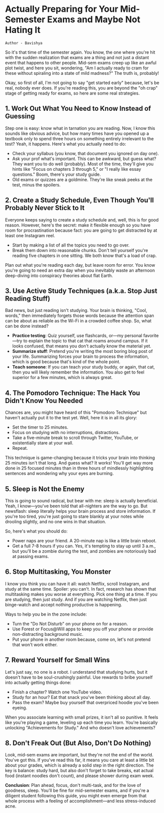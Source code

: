 # Actually Preparing for Your Mid-Semester Exams and Maybe Not Hating It

`Author - Bavishya`

So it's that time of the semester again. You know, the one where you're hit with the sudden realization that exams are a thing and not just a distant event that happens to other people. Mid-sem exams creep up like an awful plot twist, and here you sit, wondering, "Am I actually ready to cram for these without spiraling into a state of mild madness?" The truth is, probably!

Okay, so first of all, I'm not going to say "get started early" because, let's be real, nobody ever does. If you're reading this, you are beyond the "oh crap" stage of getting ready for exams, so here are some real strategies.

## 1. Work Out What You Need to Know Instead of Guessing

Step one is easy: know what in tarnation you are reading. Now, I know this sounds like obvious advice, but how many times have you opened up a textbook only to spend three hours on something entirely irrelevant to the test? Yeah, it happens. Here's what you actually need to do:

- Check your syllabus (you know, that document you ignored on day one).
- Ask your prof what's important. This can be awkward, but guess what? They want you to do well (probably). Most of the time, they'll give you hints like "Focus on chapters 3 through 5," or "I really like essay questions." Boom, there's your study guide.
- Old exams or quizzes are a goldmine. They're like sneak peeks at the test, minus the spoilers.

## 2. Create a Study Schedule, Even Though You'll Probably Never Stick to It

Everyone keeps saying to create a study schedule and, well, this is for good reason. However, here's the secret: make it flexible enough so you have room for procrastination because fact: you are going to get distracted by at least one Instagram reel.

- Start by making a list of all the topics you need to go over.
- Break them down into reasonable chunks. Don't tell yourself you're reading five chapters in one sitting. We both know that's a load of crap.

Plan out what you're reading each day, but leave room for error. You know you're going to need an extra day when you inevitably waste an afternoon deep-diving into conspiracy theories about flat Earth.

## 3. Use Active Study Techniques (a.k.a. Stop Just Reading Stuff)

Bad news, but just reading isn't studying. Your brain is thinking, "Cool, words," then immediately forgets those words because the attention span can be about as reliable as the Wi-Fi in a crowded coffee shop. So, what can be done instead?

- **Practice testing**: Quiz yourself, use flashcards, or—my personal favorite—try to explain the topic to that cat that roams around campus. If it looks confused, that means you don't actually know the material yet.
- **Summarize stuff**: Pretend you're writing the most boring blog post of your life. Summarizing forces your brain to process the information, which is good because that's kind of the whole point.
- **Teach someone**: If you can teach your study buddy, or again, that cat, then you will likely remember the information. You also get to feel superior for a few minutes, which is always great.

## 4. The Pomodoro Technique: The Hack You Didn't Know You Needed

Chances are, you might have heard of this "Pomodoro Technique" but haven't actually put it to the test yet. Well, here it is in all its glory:

- Set the timer to 25 minutes.
- Focus on studying with no interruptions, distractions.
- Take a five-minute break to scroll through Twitter, YouTube, or existentially stare at your wall.
- Repeat.

This technique is game-changing because it tricks your brain into thinking 25 minutes isn't that long. And guess what? It works! You'll get way more done in 25 focused minutes than in three hours of mindlessly highlighting sentences and wondering why your eyes are burning.

## 5. Sleep is Not the Enemy

This is going to sound radical, but bear with me: sleep is actually beneficial. Yeah, I know—you've been told that all-nighters are the way to go. But newsflash: sleep literally helps your brain process and store information. If you're too tired, you're just going to stare blankly at your notes while drooling slightly, and no one wins in that situation.

So, here's what you should do:

- Power naps are your friend. A 20-minute nap is like a little brain reboot.
- Get a full 7-8 hours if you can. Yes, it's tempting to stay up until 3 a.m., but you'll be a zombie during the test, and zombies are notoriously bad at passing exams.

## 6. Stop Multitasking, You Monster

I know you think you can have it all: watch Netflix, scroll Instagram, and study at the same time. Spoiler: you can't. In fact, research has shown that multitasking makes you worse at everything. Pick one thing at a time. If you are studying, then just study. And if you are watching Netflix, then just binge-watch and accept nothing productive is happening.

Ways to help you be in the zone include:

- Turn the "Do Not Disturb" on your phone on for a reason.
- Use Forest or Focus@Will apps to keep you off your phone or provide non-distracting background music.
- Put your phone in another room because, come on, let's not pretend that won't work either.

## 7. Reward Yourself for Small Wins

Let's just say, no one is a robot. I understand that studying hurts, but it doesn't have to be soul-crushingly painful. Use rewards to bribe yourself into actually getting things done:

- Finish a chapter? Watch one YouTube video.
- Study for an hour? Eat that snack you've been thinking about all day.
- Pass the exam? Maybe buy yourself that overpriced hoodie you've been eyeing.

When you associate learning with small prizes, it isn't all so punitive. It feels like you're playing a game, leveling up each time you learn. You're basically unlocking "Achievements for Study." And who doesn't love achievements?

## 8. Don't Freak Out (But Also, Don't Do Nothing)

Look, mid-sem exams are important, but they're not the end of the world. You've got this. If you've read this far, it means you care at least a little bit about your grades, which is already a solid step in the right direction. The key is balance: study hard, but also don't forget to take breaks, eat actual food (instant noodles don't count), and please shower during exam week.

**Conclusion**: Plan ahead, focus, don't multi-task, and for the love of goodness, sleep. You'll be fine for mid-semester exams, and if you're a diligent student following this guide, you might even emerge from that whole process with a feeling of accomplishment—and less stress-induced acne.
